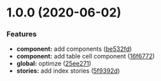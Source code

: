 # 1.0.0 (2020-06-02)


### Features

* **component:** add components ([be532fd](http://gitlab.prod.dtstack.cn/dt-insight-front/infrastructure/dt-react-component/commit/be532fd))
* **component:** add table cell component ([16f6772](http://gitlab.prod.dtstack.cn/dt-insight-front/infrastructure/dt-react-component/commit/16f6772))
* **global:** optimze ([25ee271](http://gitlab.prod.dtstack.cn/dt-insight-front/infrastructure/dt-react-component/commit/25ee271))
* **stories:** add index stories ([5f9392d](http://gitlab.prod.dtstack.cn/dt-insight-front/infrastructure/dt-react-component/commit/5f9392d))



